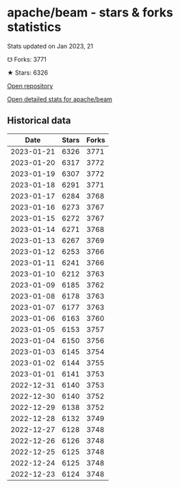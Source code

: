 # apache/beam - stars & forks statistics

Stats updated on Jan 2023, 21

☋ Forks: 3771

★ Stars: 6326

[Open repository](https://github.com/apache/beam)

[Open detailed stats for apache/beam](https://reviewgithub.com/rep/apache/beam)

## Historical data
| Date | Stars | Forks |
|------|-------|-------|
| 2023-01-21 | 6326 | 3771 | 
| 2023-01-20 | 6317 | 3772 | 
| 2023-01-19 | 6307 | 3772 | 
| 2023-01-18 | 6291 | 3771 | 
| 2023-01-17 | 6284 | 3768 | 
| 2023-01-16 | 6273 | 3767 | 
| 2023-01-15 | 6272 | 3767 | 
| 2023-01-14 | 6271 | 3768 | 
| 2023-01-13 | 6267 | 3769 | 
| 2023-01-12 | 6253 | 3766 | 
| 2023-01-11 | 6241 | 3766 | 
| 2023-01-10 | 6212 | 3763 | 
| 2023-01-09 | 6185 | 3762 | 
| 2023-01-08 | 6178 | 3763 | 
| 2023-01-07 | 6177 | 3763 | 
| 2023-01-06 | 6163 | 3760 | 
| 2023-01-05 | 6153 | 3757 | 
| 2023-01-04 | 6150 | 3756 | 
| 2023-01-03 | 6145 | 3754 | 
| 2023-01-02 | 6144 | 3755 | 
| 2023-01-01 | 6141 | 3753 | 
| 2022-12-31 | 6140 | 3753 | 
| 2022-12-30 | 6140 | 3752 | 
| 2022-12-29 | 6138 | 3752 | 
| 2022-12-28 | 6132 | 3749 | 
| 2022-12-27 | 6128 | 3748 | 
| 2022-12-26 | 6126 | 3748 | 
| 2022-12-25 | 6125 | 3748 | 
| 2022-12-24 | 6125 | 3748 | 
| 2022-12-23 | 6124 | 3748 | 

